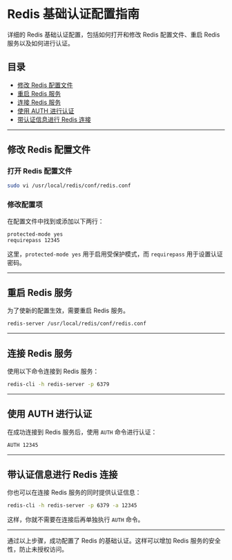 # Redis 基础认证配置指南

详细的 Redis 基础认证配置，包括如何打开和修改 Redis 配置文件、重启 Redis 服务以及如何进行认证。

## 目录

- [修改 Redis 配置文件](#修改-redis-配置文件)
- [重启 Redis 服务](#重启-redis-服务)
- [连接 Redis 服务](#连接-redis-服务)
- [使用 AUTH 进行认证](#使用-auth-进行认证)
- [带认证信息进行 Redis 连接](#带认证信息进行-redis-连接)

---

## 修改 Redis 配置文件

### 打开 Redis 配置文件

```bash
sudo vi /usr/local/redis/conf/redis.conf
```

### 修改配置项

在配置文件中找到或添加以下两行：

```text
protected-mode yes
requirepass 12345
```

这里，`protected-mode yes` 用于启用受保护模式，而 `requirepass` 用于设置认证密码。

---

## 重启 Redis 服务

为了使新的配置生效，需要重启 Redis 服务。

```bash
redis-server /usr/local/redis/conf/redis.conf
```

---

## 连接 Redis 服务

使用以下命令连接到 Redis 服务：

```bash
redis-cli -h redis-server -p 6379
```

---

## 使用 AUTH 进行认证

在成功连接到 Redis 服务后，使用 `AUTH` 命令进行认证：

```bash
AUTH 12345
```

---

## 带认证信息进行 Redis 连接

你也可以在连接 Redis 服务的同时提供认证信息：

```bash
redis-cli -h redis-server -p 6379 -a 12345
```

这样，你就不需要在连接后再单独执行 `AUTH` 命令。

---

通过以上步骤，成功配置了 Redis 的基础认证。这样可以增加 Redis 服务的安全性，防止未授权访问。

